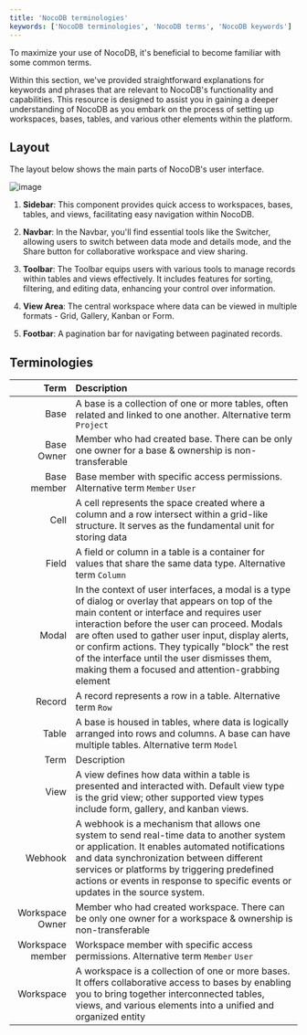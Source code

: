 ```yaml
---
title: 'NocoDB terminologies'
keywords: ['NocoDB terminologies', 'NocoDB terms', 'NocoDB keywords']
---
```



To maximize your use of NocoDB, it's beneficial to become familiar with some common terms.

Within this section, we've provided straightforward explanations for keywords and phrases that are relevant to NocoDB's functionality and capabilities. This resource is designed to assist you in gaining a deeper understanding of NocoDB as you embark on the process of setting up workspaces, bases, tables, and various other elements within the platform.

[//]: # (TBD : Link)

## Layout

The layout below shows the main parts of NocoDB's user interface.
  
![image](/img/v2/layout-overview.png)

1. **Sidebar**: This component provides quick access to workspaces, bases, tables, and views, facilitating easy navigation within NocoDB. 

2. **Navbar**: In the Navbar, you'll find essential tools like the Switcher, allowing users to switch between data mode and details mode, and the Share button for collaborative workspace and view sharing.

3. **Toolbar**: The Toolbar equips users with various tools to manage records within tables and views effectively. It includes features for sorting, filtering, and editing data, enhancing your control over information.

4. **View Area**: The central workspace where data can be viewed in multiple formats - Grid, Gallery, Kanban or Form.

5. **Footbar**: A pagination bar for navigating between paginated records. 

## Terminologies

|             Term | Description                                                                                                                                                                                                                                                                                                                                                                                                    |
|-----------------:|:---------------------------------------------------------------------------------------------------------------------------------------------------------------------------------------------------------------------------------------------------------------------------------------------------------------------------------------------------------------------------------------------------------------|
|             Base | A base is a collection of one or more tables, often related and linked to one another. Alternative term `Project`                                                                                                                                                                                                                                                                                              |
|       Base Owner | Member who had created base. There can be only one owner for a base & ownership is non-transferable                                                                                                                                                                                                                                                                                                            |
|      Base member | Base member with specific access permissions. Alternative term `Member` `User`                                                                                                                                                                                                                                                                                                                                 |
|             Cell | A cell represents the space created where a column and a row intersect within a grid-like structure. It serves as the fundamental unit for storing data                                                                                                                                                                                                                                                        |
|           Field | A field or column in a table is a container for values that share the same data type. Alternative term `Column`                                                                                                                                                                                                                                                                                                |
|            Modal | In the context of user interfaces, a modal is a type of dialog or overlay that appears on top of the main content or interface and requires user interaction before the user can proceed. Modals are often used to gather user input, display alerts, or confirm actions. They typically "block" the rest of the interface until the user dismisses them, making them a focused and attention-grabbing element |
|           Record | A record represents a row in a table. Alternative term `Row`                                                                                                                                                                                                                                                                                                                                                   |
|             Table | A base is housed in tables, where data is logically arranged into rows and columns. A base can have multiple tables. Alternative term `Model`                                                                                                                                                                                                                                                                  |
|             Term | Description                                                                                                                                                                                                                                                                                                                                                                                                    |
|             View | A view defines how data within a table is presented and interacted with. Default view type is the grid view; other supported view types include form, gallery, and kanban views.                                                                                                                                                                                                                               |
|  Webhook          | A webhook is a mechanism that allows one system to send real-time data to another system or application. It enables automated notifications and data synchronization between different services or platforms by triggering predefined actions or events in response to specific events or updates in the source system. |
|  Workspace Owner | Member who had created workspace. There can be only one owner for a workspace & ownership is non-transferable                                                                                                                                                                                                                                                                                                  |
|  Workspace member | Workspace member with specific access permissions. Alternative term `Member` `User`                                                                                                                                                                                                                                                                                                                            |
|        Workspace | A workspace is a collection of one or more bases. It offers collaborative access to bases by enabling you to bring together interconnected tables, views, and various elements into a unified and organized entity                                                                                                                                                                                             |
